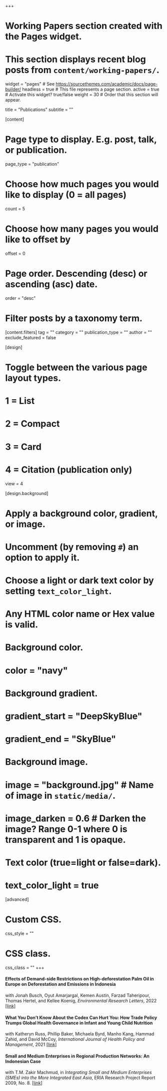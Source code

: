 +++
# Working Papers section created with the Pages widget.
# This section displays recent blog posts from `content/working-papers/`.

widget = "pages"  # See https://sourcethemes.com/academic/docs/page-builder/
headless = true  # This file represents a page section.
active = true  # Activate this widget? true/false
weight = 30  # Order that this section will appear.

title = "Publications"
subtitle = ""

[content]
  # Page type to display. E.g. post, talk, or publication.
  page_type = "publication"
  
  # Choose how much pages you would like to display (0 = all pages)
  count = 5
  
  # Choose how many pages you would like to offset by
  offset = 0

  # Page order. Descending (desc) or ascending (asc) date.
  order = "desc"

  # Filter posts by a taxonomy term.
  [content.filters]
    tag = ""
    category = ""
    publication_type = ""
    author = ""
    exclude_featured = false
  
[design]
  # Toggle between the various page layout types.
  #   1 = List
  #   2 = Compact
  #   3 = Card
  #   4 = Citation (publication only)
  view = 4
  
[design.background]
  # Apply a background color, gradient, or image.
  #   Uncomment (by removing `#`) an option to apply it.
  #   Choose a light or dark text color by setting `text_color_light`.
  #   Any HTML color name or Hex value is valid.
    
  # Background color.
  # color = "navy"
  
  # Background gradient.
  # gradient_start = "DeepSkyBlue"
  # gradient_end = "SkyBlue"
  
  # Background image.
  # image = "background.jpg"  # Name of image in `static/media/`.
  # image_darken = 0.6  # Darken the image? Range 0-1 where 0 is transparent and 1 is opaque.

  # Text color (true=light or false=dark).
  # text_color_light = true  
  
[advanced]
 # Custom CSS. 
 css_style = ""
 
 # CSS class.
 css_class = ""
+++
#### **Effects of Demand-side Restrictions on High-deforestation Palm Oil in Europe on Deforestation and Emissions in Indonesia**
with Jonah Busch, Oyut Amarjargal, Kemen Austin, Farzad Taheripour, Thomas Hertel, and Kellee Koenig, _Environmental Research Letters_, 2022 [[link]](https://iopscience.iop.org/article/10.1088/1748-9326/ac435e/meta)

#### **What You Don’t Know About the Codex Can Hurt You: How Trade Policy Trumps Global Health Governance in Infant and Young Child Nutrition**
with Katheryn Russ, Phillip Baker, Michaela Byrd, Manho Kang, Hammad Zahid, and David McCoy, _International Journal of Health Policy and Management_, 2021
[[link]](https://www.ijhpm.com/?_action=articleInfo&article=4101&lang)

#### **Small and Medium Enterprises in Regional Production Networks: An Indonesian Case**
with T.M. Zakir Machmud, in _Integrating Small and Medium Enterprises (SMEs) into the More Integrated East Asia_, ERIA Research Project Report 2009, No. 8. [[link]](https://www.eria.org/uploads/media/Research-Project-Report/RPR_FY2009_08.pdf)





